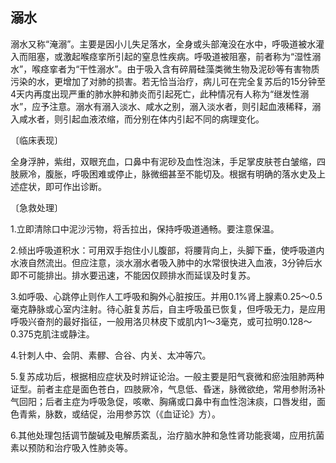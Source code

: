 ## 溺水

溺水又称“淹溺”。主要是因小儿失足落水，全身或头部淹没在水中，呼吸道被水灌入而阻塞，或激起喉痉挛所引起的窒息性疾病。呼吸道被阻塞，前者称为“湿性溺水”，喉痉挛者为“干性溺水”。由于吸入含有碎屑硅藻类微生物及泥砂等有害物质污染的水，更增加了对肺的损害。若无恰当治疗，病儿可在完全复苏后的15分钟至4天内再度出现严重的肺水肿和肺炎而引起死亡，此种情况有人称为“继发性溺水”，应予注意。溺水有溺入淡水、咸水之别，溺入淡水者，则引起血液稀释，溺入咸水者，则引起血液浓缩，而分别在体内引起不同的病理变化。

〔临床表现〕

全身浮肿，紫绀，双眼充血，口鼻中有泥砂及血性泡沫，手足掌皮肤苍白皱缩，四肢厥冷，腹胀，呼吸困难或停止，脉微细甚至不能切及。根据有明确的落水史及上述症状，即可作出诊断。

〔急救处理〕

1.立即清除口中泥沙污物，将舌拉出，保持呼吸道通畅。要注意保温。

2.倾出呼吸道积水：可用双手抱住小儿腹部，将腰背向上，头脚下垂，使呼吸道内水液自然流出。但应注意，淡水溺水者吸入肺中的水常很快进入血液，3分钟后水即不可能排出。排水要迅速，不能因仅顾排水而延误及时复苏。

3.如呼吸、心跳停止则作人工呼吸和胸外心脏按压。并用0.1%肾上腺素0.25〜0.5毫克静脉或心室内注射。待心脏复苏后，自主呼吸虽已恢复，但呼吸无力，是应用呼吸兴奋剂的最好指征，一般用洛贝林皮下或肌内1〜3毫克，或可拉明0.128〜0.375克肌注或静注。

4.针刺人中、会阴、素髎、合谷、内关、太冲等穴。

5.复苏成功后，根据相应症状及时辨证论治。一般主要是阳气衰微和瘀浊阻肺两种证型。前者主症是面色苍白，四肢厥冷，气息低、昏迷，脉微欲绝，常用参附汤补气回阳；后者主症为呼吸急促，咳嗽、胸痛或口鼻中有血性泡沫痰，口唇发绀，面色青紫，脉数，或结促，治用参苏饮（《血证论》方）。

6.其他处理包括调节酸碱及电解质紊乱，治疗脑水肿和急性肾功能衰竭，应用抗菌素以预防和治疗吸入性肺炎等。

